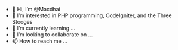 - 👋 Hi, I’m @Macdhai
- 👀 I’m interested in PHP programming, CodeIgniter, and the Three Stooges
- 🌱 I’m currently learning ...
- 💞️ I’m looking to collaborate on ...
- 📫 How to reach me ...

<!---
Macdhai/Macdhai is a ✨ special ✨ repository because its `README.md` (this file) appears on your GitHub profile.
You can click the Preview link to take a look at your changes.
--->
